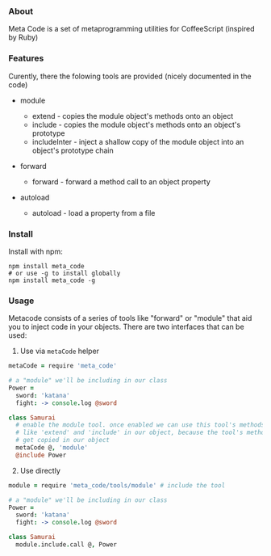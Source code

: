 ### About

Meta Code is a set of metaprogramming utilities for CoffeeScript (inspired by Ruby)

### Features

Curently, there the folowing tools are provided (nicely documented in the code)

* module
  - extend - copies the module object's methods onto an object
  - include - copies the module object's methods onto an object's prototype
  - includeInter - inject a shallow copy of the module object into an object's prototype chain
  
* forward
  - forward - forward a method call to an object property
  
* autoload
  - autoload - load a property from a file

### Install

Install with npm:

```shell
npm install meta_code
# or use -g to install globally
npm install meta_code -g
```

### Usage

Metacode consists of a series of tools like "forward" or "module" that aid you to inject code in your objects.
There are two interfaces that can be used:

1. Use via `metaCode` helper

```coffeescript
metaCode = require 'meta_code'

# a "module" we'll be including in our class
Power =
  sword: 'katana'
  fight: -> console.log @sword

class Samurai
  # enable the module tool. once enabled we can use this tool's methods 
  # like 'extend' and 'include' in our object, because the tool's methods 
  # get copied in our object
  metaCode @, 'module'
  @include Power
```

2. Use directly

```coffeescript
module = require 'meta_code/tools/module' # include the tool

# a "module" we'll be including in our class
Power =
  sword: 'katana'
  fight: -> console.log @sword

class Samurai
  module.include.call @, Power
```
